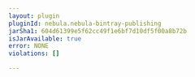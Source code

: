 ```yaml
---
layout: plugin
pluginId: nebula.nebula-bintray-publishing
jarSha1: 604d61399e5f62cc49f1e6bf7d10df5f00a8b72b
isJarAvailable: true
error: NONE
violations: []

---
```

